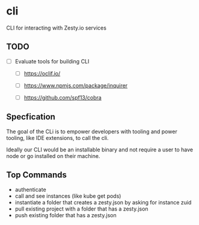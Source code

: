 # cli
CLI for interacting with Zesty.io services

## TODO
- [ ] Evaluate tools for building CLI
  - [ ] https://oclif.io/
  - [ ] https://www.npmjs.com/package/inquirer
  - [ ] https://github.com/spf13/cobra


## Specfication

The goal of the CLi is to empower developers with tooling and power tooling, like IDE extensions, to call the cli.

Ideally our CLI would be an installable binary and not require a user to have node or go installed on their machine.


## Top Commands

* authenticate
* call and see instances (like kube get pods)
* instantiate a folder that creates a zesty.json by asking for instance zuid
* pull existing project with a folder that has a zesty.json
* push existing folder that has a zesty.json
